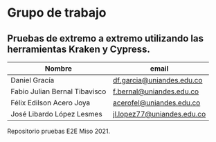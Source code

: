 # Grupo de trabajo
## Pruebas de extremo a extremo utilizando las herramientas Kraken y Cypress.

|Nombre| email|
|---|---|
| Daniel Gracía| df.garcia@uniandes.edu.co |
| Fabio Julian Bernal Tibavisco | f.bernal@uniandes.edu.co |
| Félix Edilson Acero Joya | acerofel@uniandes.edu.co |
| José Libardo López Lesmes | jl.lopez77@uniandes.edu.co |

Repositorio pruebas E2E Miso 2021.
